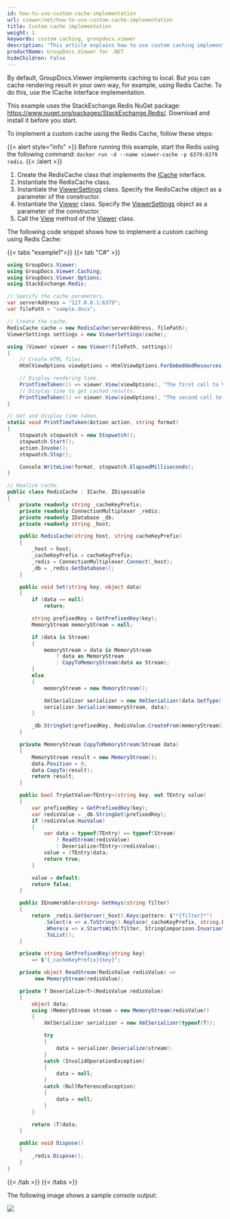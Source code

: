 ```yaml
---
id: how-to-use-custom-cache-implementation
url: viewer/net/how-to-use-custom-cache-implementation
title: Custom cache implementation
weight: 1
keywords: custom caching, groupdocs.viewer
description: "This article explains how to use custom caching implementation with GroupDocs.Viewer within your .NET applications."
productName: GroupDocs.Viewer for .NET
hideChildren: False
---
```

By default, GroupDocs.Viewer implements caching to local. But you can cache rendering result in your own way, for example, using Redis Cache. To do this, use the ICache interface implementation.  

This example uses the StackExchange.Redis NuGet package: https://www.nuget.org/packages/StackExchange.Redis/. Download and install it before you start.

To implement a custom cache using the Redis Cache, follow these steps:


{{< alert style="info" >}}
Before running this example, start the Redis using the following command: `docker run -d --name viewer-cache -p 6379:6379 redis`.
{{< /alert >}}

1. Create the RedisCache class that implements the [ICache](https://reference.groupdocs.com/net/viewer/groupdocs.viewer.caching/icache) interface.
2. Instantiate the RedisCache class.
3. Instantiate the [ViewerSettings](https://reference.groupdocs.com/net/viewer/groupdocs.viewer/viewersettings) class. Specify the RedisCache object as a parameter of the constructor.
4. Instantiate the [Viewer](https://reference.groupdocs.com/net/viewer/groupdocs.viewer/viewer) class. Specify the [ViewerSettings](https://reference.groupdocs.com/net/viewer/groupdocs.viewer/viewersettings) object as a parameter of the constructor.
5. Call the [View](https://reference.groupdocs.com/net/viewer/groupdocs.viewer/viewer/methods/view) method of the [Viewer](https://reference.groupdocs.com/net/viewer/groupdocs.viewer/viewer) class.

The following code snippet shows how to implement a custom caching using Redis Cache:

{{< tabs "example1">}}
{{< tab "C#" >}}
```csharp
using GroupDocs.Viewer;
using GroupDocs.Viewer.Caching;
using GroupDocs.Viewer.Options;
using StackExchange.Redis;

// Specify the cache parameters.
var serverAddress = "127.0.0.1:6379";
var filePath = "sample.docx";

// Create the cache.
RedisCache cache = new RedisCache(serverAddress, filePath);
ViewerSettings settings = new ViewerSettings(cache);

using (Viewer viewer = new Viewer(filePath, settings))
{
    // Create HTML files.
    HtmlViewOptions viewOptions = HtmlViewOptions.ForEmbeddedResources();

    // Display rendering time.
    PrintTimeTaken(() => viewer.View(viewOptions), "The first call to View method took {0} ms.");
    // Display time to get cached results.
    PrintTimeTaken(() => viewer.View(viewOptions), "The second call to View method took {0} ms.");
}

// Get and display time taken.
static void PrintTimeTaken(Action action, string format)
{
    Stopwatch stopwatch = new Stopwatch();
    stopwatch.Start();
    action.Invoke();
    stopwatch.Stop();

    Console.WriteLine(format, stopwatch.ElapsedMilliseconds);
}

// Realize cache.
public class RedisCache : ICache, IDisposable
{
    private readonly string _cacheKeyPrefix;
    private readonly ConnectionMultiplexer _redis;
    private readonly IDatabase _db;
    private readonly string _host;

    public RedisCache(string host, string cacheKeyPrefix)
    {
        _host = host;
        _cacheKeyPrefix = cacheKeyPrefix;
        _redis = ConnectionMultiplexer.Connect(_host);
        _db = _redis.GetDatabase();
    }

    public void Set(string key, object data)
    {
        if (data == null)
            return;

        string prefixedKey = GetPrefixedKey(key);
        MemoryStream memoryStream = null;

        if (data is Stream)
        {
            memoryStream = data is MemoryStream
                ? data as MemoryStream
                : CopyToMemoryStream(data as Stream);
        }
        else
        {
            memoryStream = new MemoryStream();

            XmlSerializer serializer = new XmlSerializer(data.GetType());
            serializer.Serialize(memoryStream, data);
        }

        _db.StringSet(prefixedKey, RedisValue.CreateFrom(memoryStream));
    }

    private MemoryStream CopyToMemoryStream(Stream data)
    {
        MemoryStream result = new MemoryStream();
        data.Position = 0;
        data.CopyTo(result);
        return result;
    }

    public bool TryGetValue<TEntry>(string key, out TEntry value)
    {
        var prefixedKey = GetPrefixedKey(key);
        var redisValue = _db.StringGet(prefixedKey);
        if (redisValue.HasValue)
        {
            var data = typeof(TEntry) == typeof(Stream)
                ? ReadStream(redisValue)
                : Deserialize<TEntry>(redisValue);
            value = (TEntry)data;
            return true;
        }

        value = default;
        return false;
    }

    public IEnumerable<string> GetKeys(string filter)
    {
        return _redis.GetServer(_host).Keys(pattern: $"*{filter}*")
            .Select(x => x.ToString().Replace(_cacheKeyPrefix, string.Empty))
            .Where(x => x.StartsWith(filter, StringComparison.InvariantCultureIgnoreCase))
            .ToList();
    }

    private string GetPrefixedKey(string key)
        => $"{_cacheKeyPrefix}{key}";

    private object ReadStream(RedisValue redisValue) =>
         new MemoryStream(redisValue);

    private T Deserialize<T>(RedisValue redisValue)
    {
        object data;
        using (MemoryStream stream = new MemoryStream(redisValue))
        {
            XmlSerializer serializer = new XmlSerializer(typeof(T));

            try
            {
                data = serializer.Deserialize(stream);
            }
            catch (InvalidOperationException)
            {
                data = null;
            }
            catch (NullReferenceException)
            {
                data = null;
            }
        }

        return (T)data;
    }

    public void Dispose()
    {
        _redis.Dispose();
    }
}
```
{{< /tab >}}
{{< /tabs >}}

The following image shows a sample console output:

![](/viewer/net/images/how-to-use-custom-cache-implementation.png)